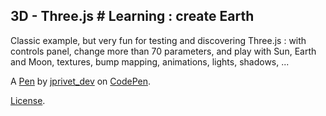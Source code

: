 3D - Three.js # Learning : create Earth
---------------------------------------
Classic example, but very fun for testing and discovering Three.js : with controls panel, change more than 70 parameters, and play with Sun, Earth and Moon, textures, bump mapping, animations, lights, shadows, ...

A [Pen](http://codepen.io/jprivet_dev/pen/QGaNdv) by [jprivet_dev](http://codepen.io/jprivet_dev) on [CodePen](http://codepen.io/).

[License](http://codepen.io/jprivet_dev/pen/QGaNdv/license).